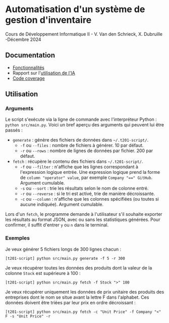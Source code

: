 # Automatisation d'un système de gestion d'inventaire
Cours de Développement Informatique II - V. Van den Schrieck, X. Dubruille -Décembre 2024
## Documentation
- [Fonctionnalités](https://github.com/Sleeeee/t201-script/wiki/Fonctionnalit%C3%A9s)
- Rapport sur l'[utilisation de l'IA](https://github.com/Sleeeee/t201-script/wiki/Utilisation-de-l'IA)
- [Code coverage](https://github.com/Sleeeee/t201-script/wiki/Code-coverage)
## Utilisation
### Arguments
Le script s'exécute via la ligne de commande avec l'interpréteur Python : `python src/main.py`. Voici un bref aperçu des arguments qui peuvent lui être passés :
- `generate` : génère des fichiers de données dans `~/.t201-script/`.
  * `-f` ou `--files` : nombre de fichiers à générer. 10 par défaut.
  * `-r` ou `--rows` : nombre de lignes de données par fichier. 200 par défaut.
- `fetch` : récupère le contenu des fichiers dans `~/.t201-script/`.
  * `-f` ou `--filter` : n'affiche que les lignes correspondant à l'expression logique entrée. Une expression logique prend la forme de `column "operator" value`, par exemple `Company "==" GitHub`. Argument cumulable.
  * `-s` ou `--sort` : trie les résultats selon le nom de colonne entré.
  * `-r` ou `--reverse` : si le tri est activé, trie de manière décroissante.
  * `-c` ou `--column` : n'affiche que les colonnes spécifiées (ou toutes si aucune indiquée). Argument cumulable.

Lors d'un `fetch`, le programme demande à l'utilisateur s'il souhaite exporter les résultats au format JSON, avec ou sans les statistiques générées. Pour confirmer, il suffit d'entrer `y` ou `n` dans le terminal.

### Exemples
Je veux générer 5 fichiers longs de 300 lignes chacun :
```
[t201-script] python src/main.py generate -f 5 -r 300
```

Je veux récupérer toutes les données des produits dont la valeur de la colonne `Stock` est supérieure à 100 : 
```
[t201-script] python src/main.py fetch -f Stock ">" 100
```
Je veux récupérer uniquement les données de prix unitaire des produits des entreprises dont le nom se situe avant la lettre F dans l'alphabet. Ces données doivent être triées par leur prix en ordre décroissant : 
```
[t201-script] python src/main.py fetch -c "Unit Price" -f Company "<" F -s "Unit Price" -r
```
